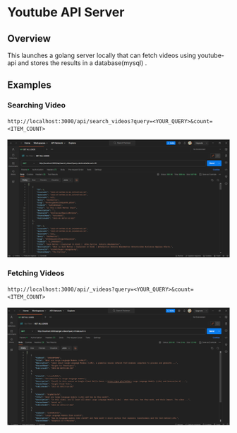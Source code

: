 # Youtube API Server
## Overview 
This launches a golang server locally that can fetch videos using youtube-api and stores the results in a database(mysql) .

## Examples
### Searching Video 
` http://localhost:3000/api/search_videos?query=<YOUR_QUERY>&count=<ITEM_COUNT> `
<br>
<br>
![Alt text](assets/search.png)

### Fetching Videos
` http://localhost:3000/api/_videos?query=<YOUR_QUERY>&count=<ITEM_COUNT> `
<br>
<br>
![Alt text](assets/get.png)
